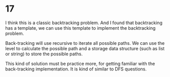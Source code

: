 # 17

I think this is a classic backtracking problem. And I found that backtracking has a template, we can use this template to implement the backtracking problem.

Back-tracking will use recursive to iterate all possible paths. We can use the level to calculate the possible path and a storage data structure (such as list or string) to store the possible paths.

This kind of solution must be practice more, for getting familiar with the back-tracking implementation. It is kind of similar to DFS questions.